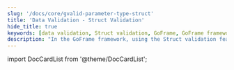 ```yaml
---
slug: '/docs/core/gvalid-parameter-type-struct'
title: 'Data Validation - Struct Validation'
hide_title: true
keywords: [data validation, Struct validation, GoFrame, GoFrame framework, parameter type, data verification, input validation, server development, backend architecture, parameter checking]
description: "In the GoFrame framework, using the Struct validation feature for data validation can help developers perform input verification and parameter type checks. By using Struct validation, you can ensure data correctness more efficiently and improve server-side reliability."
---
```


import DocCardList from '@theme/DocCardList';

<DocCardList />